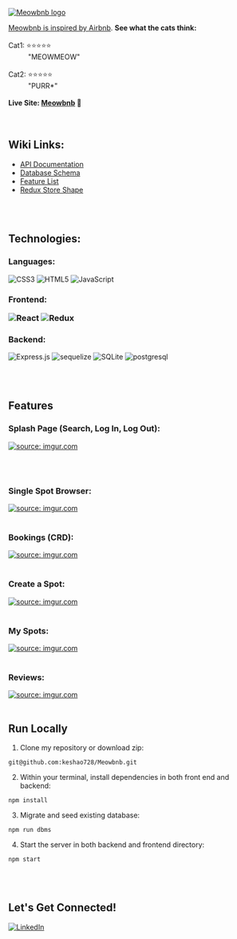 <a href="https://drive.google.com/uc?export=view&id=1x_nUF8MLnnDtVWj_ujmR7w1ufn6R7CWF"><img src="https://drive.google.com/uc?export=view&id=1x_nUF8MLnnDtVWj_ujmR7w1ufn6R7CWF" title="Meowbnb logo" />

Meowbnb is inspired by [Airbnb](https://airbnb.com). **See what the cats think:**
<br>
<br>
Cat1: ⭐⭐⭐⭐⭐
<br>
&nbsp;&nbsp;&nbsp;&nbsp;&nbsp;&nbsp;&nbsp;&nbsp;&nbsp;&nbsp;"MEOWMEOW"
<br>
<br>
Cat2: ⭐⭐⭐⭐⭐
<br>
&nbsp;&nbsp;&nbsp;&nbsp;&nbsp;&nbsp;&nbsp;&nbsp;&nbsp;&nbsp;"PURR*"
<br>
<br>
**Live Site: [Meowbnb](https://meow-bnb.herokuapp.com/) 🐾**
<br>
<br>
<br>

<h2>Wiki Links:</h2>

- [API Documentation](https://github.com/keshao728/Meowbnb/tree/main/backend)
- [Database Schema](https://github.com/keshao728/Meowbnb/wiki/Database-Schema)
- [Feature List](https://github.com/keshao728/Meowbnb/wiki/Feature-List)
- [Redux Store Shape](https://github.com/keshao728/Meowbnb/wiki/Redux-Store-Shape)
<br>
<br>

<h2>Technologies:</h2>

<h3> Languages: </h3>

![CSS3](https://img.shields.io/badge/css3-%231572B6.svg?style=for-the-badge&logo=css3&logoColor=white)
![HTML5](https://img.shields.io/badge/html5-%23E34F26.svg?style=for-the-badge&logo=html5&logoColor=white)
![JavaScript](https://img.shields.io/badge/javascript-%23323330.svg?style=for-the-badge&logo=javascript&logoColor=%23F7DF1E)


<h3>Frontend:</a>

![React](https://img.shields.io/badge/react-%2320232a.svg?style=for-the-badge&logo=react&logoColor=%2361DAFB)
![Redux](https://img.shields.io/badge/redux-%23593d88.svg?style=for-the-badge&logo=redux&logoColor=white)



<h3>Backend:</h3>

![Express.js](https://img.shields.io/badge/express.js-%23404d59.svg?style=for-the-badge&logo=express&logoColor=%2361DAFB)
![sequelize](https://img.shields.io/badge/Sequelize-52B0E7?style=for-the-badge&logo=Sequelize&logoColor=white)
![SQLite](https://img.shields.io/badge/sqlite-%2307405e.svg?style=for-the-badge&logo=sqlite&logoColor=white)
![postgresql](https://img.shields.io/badge/PostgreSQL-4169E1?style=for-the-badge&logo=PostgreSQL&logoColor=white)

<br>
<br>

<h2> Features </h2>

<h3> Splash Page (Search, Log In, Log Out): </h3>

<a href="https://meow-bnb.herokuapp.com/"><img src="https://imgur.com/F58yD3G.gif" title="source: imgur.com" /></a>

<br>
<br>

<h3> Single Spot Browser:</h3>
<a href="https://meow-bnb.herokuapp.com/"><img src="https://imgur.com/i4pHzQJ.gif" title="source: imgur.com" /></a>


<br>
<br>

<h3> Bookings (CRD):</h3>
<a href="https://meow-bnb.herokuapp.com/"><img src="https://imgur.com/1hqGVFo.gif" title="source: imgur.com" /></a>

<br>
<br>

<h3> Create a Spot:</h3>
<a href="https://meow-bnb.herokuapp.com/"><img src="https://imgur.com/lykTBKo.gif" title="source: imgur.com" /></a>

<br>
<br>

<h3> My Spots:</h3>
<a href="https://meow-bnb.herokuapp.com/"><img src="https://imgur.com/m8ndnHW.gif" title="source: imgur.com" /></a>

<br>
<br>

<h3> Reviews:</h3>
<a href="https://meow-bnb.herokuapp.com/"><img src="https://imgur.com/YedafaP.gif" title="source: imgur.com" /></a>
<br>
<br>



<h2> Run Locally </h2>

1. Clone my repository or download zip:
```
git@github.com:keshao728/Meowbnb.git
```
2. Within your terminal, install dependencies in both front end and backend:
```
npm install
```
3. Migrate and seed existing database:
```
npm run dbms
```
4. Start the server in both backend and frontend directory:
```
npm start
```
<br>
<br>

<h2> Let's Get Connected! </h2>

<a href="https://www.linkedin.com/in/keyingshao/" target="_blank">![LinkedIn](https://img.shields.io/badge/linkedin-%230077B5.svg?style=for-the-badge&logo=linkedin&logoColor=white)</a>
